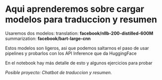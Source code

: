 # Aqui aprenderemos sobre cargar modelos para traduccion y resumen

Usaremos dos modelos:
translation: **facebook/nllb-200-distilled-600M**
summarization: **facebook/bart-large-cnn**

Estos modelos son ligeros, asi que podemos saltarnos el paso de usar pipelines y probarlos con los API Inference que da HuggingFace

En el notebook hay más detalle de esto y algunos ejercicios para probar

*Posible proyecto: Chatbot de traduccion y resumen.*

